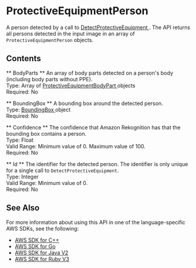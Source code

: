 # ProtectiveEquipmentPerson<a name="API_ProtectiveEquipmentPerson"></a>

A person detected by a call to [ DetectProtectiveEquipment ](API_DetectProtectiveEquipment.md)\. The API returns all persons detected in the input image in an array of `ProtectiveEquipmentPerson` objects\.

## Contents<a name="API_ProtectiveEquipmentPerson_Contents"></a>

 ** BodyParts **   <a name="rekognition-Type-ProtectiveEquipmentPerson-BodyParts"></a>
An array of body parts detected on a person's body \(including body parts without PPE\)\.   
Type: Array of [ ProtectiveEquipmentBodyPart ](API_ProtectiveEquipmentBodyPart.md) objects  
Required: No

 ** BoundingBox **   <a name="rekognition-Type-ProtectiveEquipmentPerson-BoundingBox"></a>
A bounding box around the detected person\.  
Type: [ BoundingBox ](API_BoundingBox.md) object  
Required: No

 ** Confidence **   <a name="rekognition-Type-ProtectiveEquipmentPerson-Confidence"></a>
The confidence that Amazon Rekognition has that the bounding box contains a person\.  
Type: Float  
Valid Range: Minimum value of 0\. Maximum value of 100\.  
Required: No

 ** Id **   <a name="rekognition-Type-ProtectiveEquipmentPerson-Id"></a>
The identifier for the detected person\. The identifier is only unique for a single call to `DetectProtectiveEquipment`\.  
Type: Integer  
Valid Range: Minimum value of 0\.  
Required: No

## See Also<a name="API_ProtectiveEquipmentPerson_SeeAlso"></a>

For more information about using this API in one of the language\-specific AWS SDKs, see the following:
+  [ AWS SDK for C\+\+](https://docs.aws.amazon.com/goto/SdkForCpp/rekognition-2016-06-27/ProtectiveEquipmentPerson) 
+  [ AWS SDK for Go](https://docs.aws.amazon.com/goto/SdkForGoV1/rekognition-2016-06-27/ProtectiveEquipmentPerson) 
+  [ AWS SDK for Java V2](https://docs.aws.amazon.com/goto/SdkForJavaV2/rekognition-2016-06-27/ProtectiveEquipmentPerson) 
+  [ AWS SDK for Ruby V3](https://docs.aws.amazon.com/goto/SdkForRubyV3/rekognition-2016-06-27/ProtectiveEquipmentPerson) 